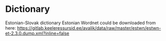 # Dictionary
Estonian-Slovak dictionary
Estonian Wordnet could be downloaded from here:
 https://gitlab.keeleressursid.ee/avalik/data/raw/master/estwn/estwn-et-2.3.0.dump.xml?inline=false
